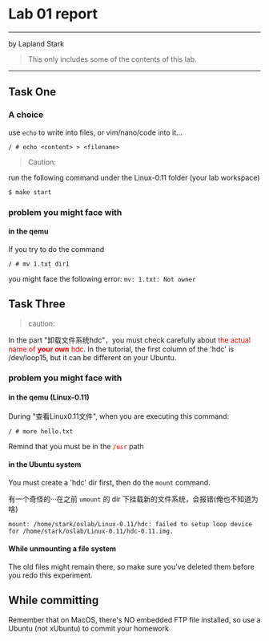 # Lab 01 report

---
by Lapland Stark

> This only includes some of the contents of this lab.

---
## Task One

### A choice
use `echo` to write into files, or vim/nano/code into it...

```shell
/ # echo <content> > <filename>
```

>Caution:

run the following command under the Linux-0.11 folder (your lab workspace)

```shell
$ make start
```

### problem you might face with
#### in the qemu

If you try to do the command
```shell
/ # mv 1.txt dir1
```
you might face the following error: `mv: 1.txt: Not owner`

## Task Three

>caution:

In the part "卸载文件系统hdc"，you must check carefully about <font color=red>the actual name of **your own** hdc</font>. In the tutorial, the first column of the 'hdc' is /dev/loop15, but it can be different on your Ubuntu.

### problem you might face with

#### in the qemu (Linux-0.11)

During "查看Linux0.11文件", when you are executing this command:
```shell
/ # more hello.txt
```
Remind that you must be in the <font color=red>`/usr`</font> path

#### in the Ubuntu system

You must create a 'hdc' dir first, then do the `mount` command.

有一个奇怪的···在之前 `umount` 的 dir 下挂载新的文件系统，会报错(俺也不知道为啥)
```shell
mount: /home/stark/oslab/Linux-0.11/hdc: failed to setup loop device for /home/stark/oslab/Linux-0.11/hdc-0.11.img.
```

#### While unmounting a file system

The old files might remain there, so make sure you've deleted them before you redo this experiment.

## While committing

Remember that on MacOS, there's NO embedded FTP file installed, so use a Ubuntu (not xUbuntu) to commit your homework
